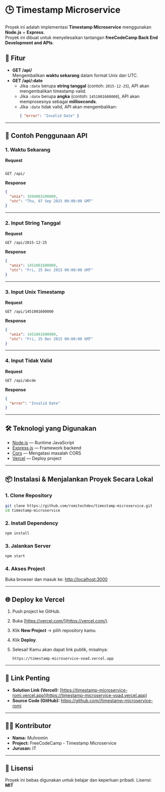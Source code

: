 
# 🕒 Timestamp Microservice

Proyek ini adalah implementasi **Timestamp Microservice** menggunakan **Node.js** + **Express**.  
Proyek ini dibuat untuk menyelesaikan tantangan **freeCodeCamp Back End Development and APIs**.

## 🚀 Fitur

- **GET /api/**  
  Mengembalikan **waktu sekarang** dalam format Unix dan UTC.
- **GET /api/:date**  
  - Jika `:date` berupa **string tanggal** (contoh: `2015-12-25`), API akan mengembalikan timestamp valid.
  - Jika `:date` berupa **angka** (contoh: `1451001600000`), API akan memprosesnya sebagai **milliseconds**.
  - Jika `:date` tidak valid, API akan mengembalikan:
    ```json
    { "error": "Invalid Date" }
    ```

---

## 🧩 Contoh Penggunaan API

### 1. Waktu Sekarang
**Request**  
````

GET /api/

````

**Response**
```json
{
  "unix": 1694083200000,
  "utc": "Thu, 07 Sep 2025 00:00:00 GMT"
}
````

---

### 2. Input String Tanggal

**Request**

```
GET /api/2015-12-25
```

**Response**

```json
{
  "unix": 1451001600000,
  "utc": "Fri, 25 Dec 2015 00:00:00 GMT"
}
```

---

### 3. Input Unix Timestamp

**Request**

```
GET /api/1451001600000
```

**Response**

```json
{
  "unix": 1451001600000,
  "utc": "Fri, 25 Dec 2015 00:00:00 GMT"
}
```

---

### 4. Input Tidak Valid

**Request**

```
GET /api/abcde
```

**Response**

```json
{
  "error": "Invalid Date"
}
```

---

## 🛠️ Teknologi yang Digunakan

* [Node.js](https://nodejs.org/) — Runtime JavaScript
* [Express.js](https://expressjs.com/) — Framework backend
* [Cors](https://www.npmjs.com/package/cors) — Mengatasi masalah CORS
* [Vercel](https://vercel.com/) — Deploy project

---

## 📦 Instalasi & Menjalankan Proyek Secara Lokal

### 1. Clone Repository

```bash
git clone https://github.com/romitechdev/timestamp-microservice.git
cd timestamp-microservice
```

### 2. Install Dependency

```bash
npm install
```

### 3. Jalankan Server

```bash
npm start
```

### 4. Akses Project

Buka browser dan masuk ke:
[http://localhost:3000](http://localhost:3000)

---

## 🌐 Deploy ke Vercel

1. Push project ke GitHub.
2. Buka [https://vercel.com/](https://vercel.com/).
3. Klik **New Project** → pilih repository kamu.
4. Klik **Deploy**.
5. Selesai! Kamu akan dapat link publik, misalnya:

   ```
   https://timestamp-microservice-voad.vercel.app
   ```

---

## 🧾 Link Penting

* **Solution Link (Vercel):**
  [https://timestamp-microservice-romi.vercel.app](https://timestamp-microservice-voad.vercel.app)
* **Source Code (GitHub):**
  [https://github.com/<username>/timestamp-microservice-romi](https://github.com/romitechdev/timestamp-microservice)

---

## 👨‍💻 Kontributor

* **Nama:** Muhromin
* **Project:** FreeCodeCamp - Timestamp Microservice
* **Jurusan:** IT

---

## 📜 Lisensi

Proyek ini bebas digunakan untuk belajar dan keperluan pribadi.
Lisensi: **MIT**

